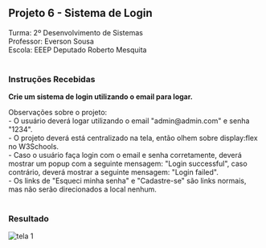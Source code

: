 ## Projeto 6 - Sistema de Login
<div>
    Turma:</strong> 2º Desenvolvimento de Sistemas<br>
    Professor:</strong> Everson Sousa<br>
    Escola:</strong> EEEP Deputado Roberto Mesquita
</div><br>

<div>
  <h3>Instruções Recebidas</h3>
  <p><b>Crie um sistema de login utilizando o email para logar.</b></p>
  Observações sobre o projeto:<br>
  - O usuário deverá logar utilizando o email "admin@admin.com" e senha "1234".<br>
  - O projeto deverá está centralizado na tela, então olhem sobre display:flex no W3Schools.<br>
  - Caso o usuário faça login com o email e senha corretamente, deverá mostrar um popup com a seguinte mensagem: "Login successful", caso contrário, deverá mostrar a seguinte mensagem: "Login failed".<br>
  - Os links de "Esqueci minha senha" e "Cadastre-se" são links normais, mas não serão direcionados a local nenhum.
</div><br>

<div>
    <h3>Resultado</h3>
    <img src="https://i.imgur.com/Mr0y7Zx.png" alt="tela 1">
</div><br>
